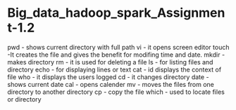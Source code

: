 # Big_data_hadoop_spark_Assignment-1.2
pwd - shows current directory with full path
vi  - it opens screen editor
touch -It creates the file and gives the benefit for modifing time and date.
mkdir - makes directory
rm - it is used for deleting a file
ls - for listing files and directory
echo - for displaying lines or text
cat - id displays the context of file
who - it displays the users logged
cd - it changes directory
date - shows current date
cal - opens calender
mv - moves the files from one directory to another directory
cp - copy the file
which - used to locate files or directory
